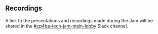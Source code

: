 ## Recordings

A link to the presentations and recordings made during the Jam will be shared in the [#cp4ba-tech-jam-main-lobby](https://ibm-cloudpak-partners.slack.com/archives/C0354GE09BR) Slack channel.
